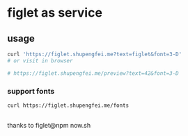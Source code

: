 # figlet as service



##  usage


```bash
curl 'https://figlet.shupengfei.me?text=figlet&font=3-D'
# or visit in browser 

# https://figlet.shupengfei.me/preview?text=42&font=3-D
```


### support fonts

```bash
curl https://figlet.shupengfei.me/fonts
```


## 

thanks to  figlet@npm  now.sh
